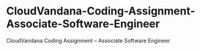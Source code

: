 # CloudVandana-Coding-Assignment-Associate-Software-Engineer
CloudVandana Coding Assignment – Associate Software Engineer
